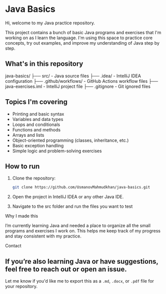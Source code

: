 # Java Basics

Hi, welcome to my Java practice repository.

This project contains a bunch of basic Java programs and exercises that I'm working on as I learn the language. I'm using this space to practice core concepts, try out examples, and improve my understanding of Java step by step.

## What's in this repository

java-basics/
├── src/                   - Java source files
├── .idea/                 - IntelliJ IDEA configuration
├── .github/workflows/     - GitHub Actions workflow files
├── java-exercises.iml     - IntelliJ project file
├── .gitignore             - Git ignored files

## Topics I'm covering

- Printing and basic syntax
- Variables and data types
- Loops and conditionals
- Functions and methods
- Arrays and lists
- Object-oriented programming (classes, inheritance, etc.)
- Basic exception handling
- Simple logic and problem-solving exercises

## How to run

1. Clone the repository:

   ```bash
   git clone https://github.com/UsmanovMahmudkhan/java-basics.git
2.	Open the project in IntelliJ IDEA or any other Java IDE.
3.	Navigate to the src folder and run the files you want to test

Why I made this

I’m currently learning Java and needed a place to organize all the small programs and exercises I work on. This helps me keep track of my progress and stay consistent with my practice.

Contact

If you’re also learning Java or have suggestions, feel free to reach out or open an issue.
---

Let me know if you'd like me to export this as a `.md`, `.docx`, or `.pdf` file for your repository.
